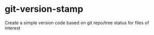 # git-version-stamp
Create a simple version code based on git repo/tree status for files of interest
